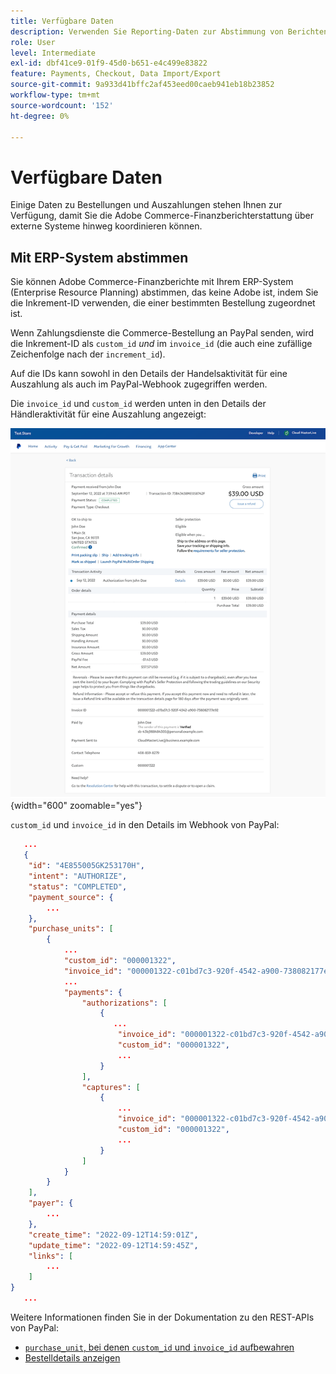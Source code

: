 ```yaml
---
title: Verfügbare Daten
description: Verwenden Sie Reporting-Daten zur Abstimmung von Berichten mit Nicht-Commerce-Systemen.
role: User
level: Intermediate
exl-id: dbf41ce9-01f9-45d0-b651-e4c499e83822
feature: Payments, Checkout, Data Import/Export
source-git-commit: 9a933d41bffc2af453eed00caeb941eb18b23852
workflow-type: tm+mt
source-wordcount: '152'
ht-degree: 0%

---
```


# Verfügbare Daten

Einige Daten zu Bestellungen und Auszahlungen stehen Ihnen zur Verfügung, damit Sie die Adobe Commerce-Finanzberichterstattung über externe Systeme hinweg koordinieren können.

## Mit ERP-System abstimmen

Sie können Adobe Commerce-Finanzberichte mit Ihrem ERP-System (Enterprise Resource Planning) abstimmen, das keine Adobe ist, indem Sie die Inkrement-ID verwenden, die einer bestimmten Bestellung zugeordnet ist.

Wenn Zahlungsdienste die Commerce-Bestellung an PayPal senden, wird die Inkrement-ID als `custom_id` _und_ im `invoice_id` (die auch eine zufällige Zeichenfolge nach der `increment_id`).

Auf die IDs kann sowohl in den Details der Handelsaktivität für eine Auszahlung als auch im PayPal-Webhook zugegriffen werden.

Die `invoice_id` und `custom_id` werden unten in den Details der Händleraktivität für eine Auszahlung angezeigt:

![`custom_id` im Detail der Handelsaktivität](assets/merchant-activity-ids.png){width="600" zoomable="yes"}

`custom_id` und `invoice_id` in den Details im Webhook von PayPal:

```json
   ...
   {
    "id": "4E855005GK253170H",
    "intent": "AUTHORIZE",
    "status": "COMPLETED",
    "payment_source": {
        ...
    },
    "purchase_units": [
        {
            ...
            "custom_id": "000001322",
            "invoice_id": "000001322-c01bd7c3-920f-4542-a900-738082177e92",
            ...
            "payments": {
                "authorizations": [
                    {
                       ...
                        "invoice_id": "000001322-c01bd7c3-920f-4542-a900-738082177e92",
                        "custom_id": "000001322",
                        ...
                    }
                ],
                "captures": [
                    {
                        ...
                        "invoice_id": "000001322-c01bd7c3-920f-4542-a900-738082177e92",
                        "custom_id": "000001322",
                        ...
                    }
                ]
            }
        }
    ],
    "payer": {
        ...
    },
    "create_time": "2022-09-12T14:59:01Z",
    "update_time": "2022-09-12T14:59:45Z",
    "links": [
        ...
    ]
}
   ...
```

Weitere Informationen finden Sie in der Dokumentation zu den REST-APIs von PayPal:

* [`purchase_unit`, bei denen `custom_id` und `invoice_id` aufbewahren](https://developer.paypal.com/docs/api/orders/v2/#definition-purchase_unit)
* [Bestelldetails anzeigen](https://developer.paypal.com/docs/api/orders/v2/#orders_get)
